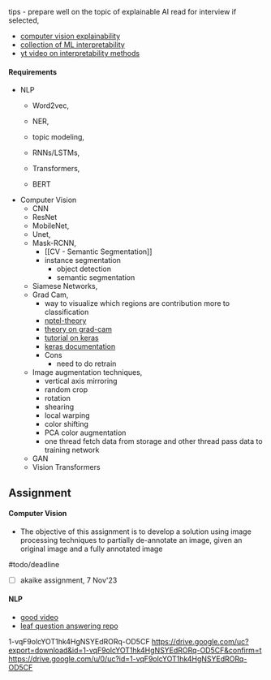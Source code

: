 tips - prepare well on the topic of explainable AI
read for interview if selected, 
- [computer vision explainability](https://christophm.github.io/interpretable-ml-book/index.html)
- [collection of ML interpretability](https://github.com/jphall663/awesome-machine-learning-interpretability)
- [yt video on interpretability methods](https://www.youtube.com/watch?v=Yg3q5x7yDeM)
#### Requirements
- NLP
	- Word2vec,
	- NER,
	- topic modeling,
		
	- RNNs/LSTMs,
	- Transformers,
	- BERT
- Computer Vision
	- CNN
	- ResNet
	- MobileNet,
	- Unet,
	- Mask-RCNN,
		- [[CV - Semantic Segmentation]]
		- instance segmentation
			- object detection
			- semantic segmentation
	- Siamese Networks,
	- Grad Cam,
		- way to visualize which regions are contribution more to classification
		- [nptel-theory](https://www.youtube.com/watch?v=VmbBnSv3otc)
		- [theory on grad-cam](https://www.youtube.com/watch?v=Y8mSngdQb9Q)
		- [tutorial on keras](https://www.youtube.com/watch?v=6YZoZ9Vtez0)
		- [keras documentation](https://keras.io/examples/vision/grad_cam/)
		- Cons
			- need to do retrain
	- Image augmentation techniques,
		- vertical axis mirroring
		- random crop
		- rotation
		- shearing 
		- local warping
		- color shifting
		- PCA color augmentation
		- one thread fetch data from storage and other thread pass data to training network
	- GAN
	- Vision Transformers


## Assignment

#### Computer Vision
- The objective of this assignment is to develop a solution using image processing techniques to partially de-annotate an image, given an original image and a fully annotated image

#todo/deadline
- [ ] akaike assignment, 7 Nov'23


#### NLP
- [good video](https://www.youtube.com/watch?v=tpxl-UnfmQc)
- [leaf question answering repo](https://github.com/KristiyanVachev/Leaf-Question-Generation/tree/main)


1-vqF9olcYOT1hk4HgNSYEdRORq-OD5CF
https://drive.google.com/uc?export=download&id=1-vqF9olcYOT1hk4HgNSYEdRORq-OD5CF&confirm=t
https://drive.google.com/u/0/uc?id=1-vqF9olcYOT1hk4HgNSYEdRORq-OD5CF